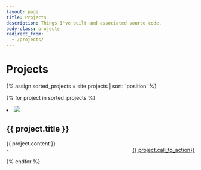 ```yaml
---
layout: page
title: Projects
description: Things I've built and associated source code.
body-class: projects
redirect_from:
  - /projects/
---
```


# Projects

{% assign sorted_projects = site.projects | sort: 'position' %}

{% for project in sorted_projects %}

<li>
<img src='http://ecx.images-amazon.com/images/I/21-leKb-zsL._SL500_AA300_.png' class='iconDetails'>

<h2 class='projectTitle'>{{ project.title }}</h2>
<div style="font-size:1em">{{ project.content }}</div>
<a href="{{ project.view_url }}" class="call-to-action" style="float:right;font-size:1em">{{ project.call_to_action}}</a>  -

</li>




{% endfor %}


